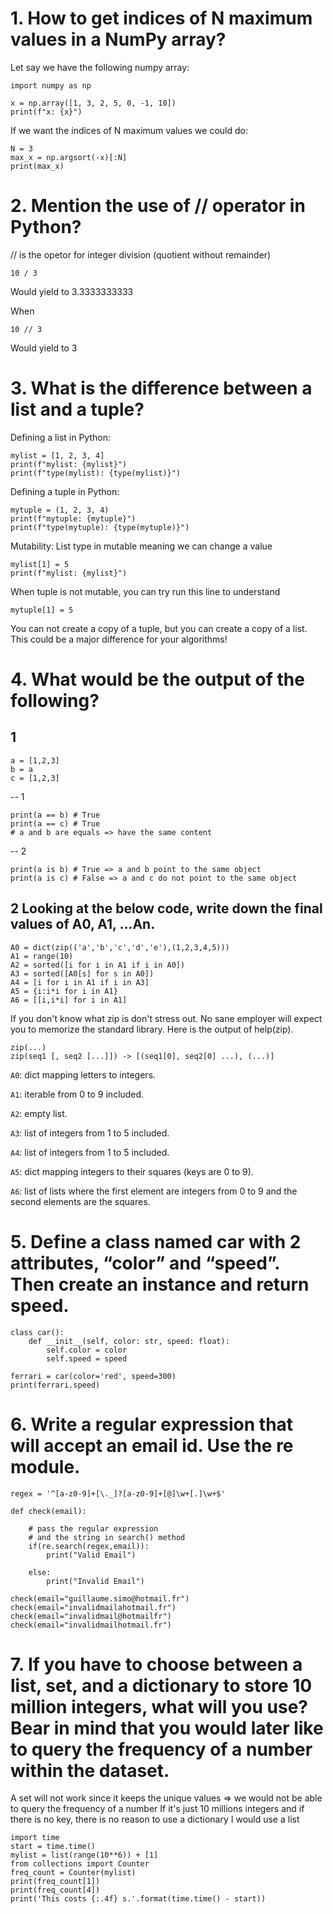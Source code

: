 # 1. How to get indices of N maximum values in a NumPy array?

Let say we have the following numpy array:
```
import numpy as np

x = np.array([1, 3, 2, 5, 0, -1, 10])
print(f"x: {x}")
```

If we want the indices of N maximum values we could do:
```
N = 3
max_x = np.argsort(-x)[:N]
print(max_x)
```


# 2. Mention the use of // operator in Python?

// is the opetor for integer division (quotient without remainder)

```
10 / 3
```
Would yield to 3.3333333333

When
```
10 // 3
```
Would yield to 3

# 3. What is the difference between a list and a tuple?

Defining a list in Python:
```
mylist = [1, 2, 3, 4]
print(f"mylist: {mylist}")
print(f"type(mylist): {type(mylist)}")
```

Defining a tuple in Python:
```
mytuple = (1, 2, 3, 4)
print(f"mytuple: {mytuple}")
print(f"type(mytuple): {type(mytuple)}")
```

Mutability:
List type in mutable meaning we can change a value
```
mylist[1] = 5
print(f"mylist: {mylist}")
```
When tuple is not mutable, you can try run this line to understand
```
mytuple[1] = 5
```


You can not create a copy of a tuple, but you can create a copy of a list. This
could be a major difference for your algorithms!


# 4. What would be the output of the following?

## 1
```
a = [1,2,3]
b = a
c = [1,2,3]
```
-- 1
```
print(a == b) # True
print(a == c) # True
# a and b are equals => have the same content
```
-- 2
```
print(a is b) # True => a and b point to the same object
print(a is c) # False => a and c do not point to the same object
```
## 2 Looking at the below code, write down the final values of A0, A1, ...An.
```
A0 = dict(zip(('a','b','c','d','e'),(1,2,3,4,5)))
A1 = range(10)
A2 = sorted([i for i in A1 if i in A0])
A3 = sorted([A0[s] for s in A0])
A4 = [i for i in A1 if i in A3]
A5 = {i:i*i for i in A1}
A6 = [[i,i*i] for i in A1]
```
If you don't know what zip is don't stress out. No sane employer will expect you to memorize the standard library. Here is the output of help(zip).
```
zip(...)
zip(seq1 [, seq2 [...]]) -> [(seq1[0], seq2[0] ...), (...)]
```

`A0`: dict mapping letters to integers.

`A1`: iterable from 0 to 9 included.

`A2`: empty list.

`A3`: list of integers from 1 to 5 included.

`A4`: list of integers from 1 to 5 included.

`A5`: dict mapping integers to their squares (keys are 0 to 9).

`A6`: list of lists where the first element are integers from 0 to 9 and the
second elements are the squares.

# 5. Define a class named car with 2 attributes, “color” and “speed”. Then create an instance and return speed.
```
class car():
    def __init__(self, color: str, speed: float):
        self.color = color
        self.speed = speed

ferrari = car(color='red', speed=300)
print(ferrari.speed)
```
# 6. Write a regular expression that will accept an email id. Use the re module.
```
regex = '^[a-z0-9]+[\._]?[a-z0-9]+[@]\w+[.]\w+$'

def check(email):

    # pass the regular expression
    # and the string in search() method
    if(re.search(regex,email)):
        print("Valid Email")

    else:
        print("Invalid Email")
```

```
check(email="guillaume.simo@hotmail.fr")
check(email="invalidmailahotmail.fr")
check(email="invalidmail@hotmailfr")
check(email="invalidmailhotmail.fr")
```
# 7. If you have to choose between a list, set, and a dictionary to store 10 million integers, what will you use? Bear in mind that you would later like to query the frequency of a number within the dataset.

A set will not work since it keeps the unique values => we would not be able to query the frequency of a number
If it's just 10 millions integers and if there is no key, there is no reason to use a dictionary
I would use a list
```
import time
start = time.time()
mylist = list(range(10**6)) + [1]
from collections import Counter
freq_count = Counter(mylist)
print(freq_count[1])
print(freq_count[4])
print('This costs {:.4f} s.'.format(time.time() - start))
```

